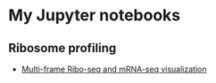 # My Jupyter notebooks

## Ribosome profiling

* [Multi-frame Ribo-seq and mRNA-seq visualization](ribosome_profiling/ribo_orf_plot.ipynb)
